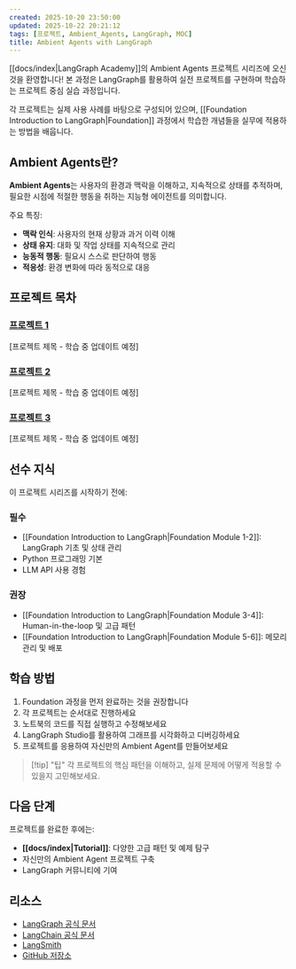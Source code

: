 ```yaml
---
created: 2025-10-20 23:50:00
updated: 2025-10-22 20:21:12
tags: [프로젝트, Ambient_Agents, LangGraph, MOC]
title: Ambient Agents with LangGraph
---
```

[[docs/index|LangGraph Academy]]의 Ambient Agents 프로젝트 시리즈에 오신 것을 환영합니다! 본 과정은 LangGraph를 활용하여 실전 프로젝트를 구현하며 학습하는 프로젝트 중심 실습 과정입니다.

각 프로젝트는 실제 사용 사례를 바탕으로 구성되어 있으며, [[Foundation Introduction to LangGraph|Foundation]] 과정에서 학습한 개념들을 실무에 적용하는 방법을 배웁니다.

## Ambient Agents란?

**Ambient Agents**는 사용자의 환경과 맥락을 이해하고, 지속적으로 상태를 추적하며, 필요한 시점에 적절한 행동을 취하는 지능형 에이전트를 의미합니다.

주요 특징:
- **맥락 인식**: 사용자의 현재 상황과 과거 이력 이해
- **상태 유지**: 대화 및 작업 상태를 지속적으로 관리
- **능동적 행동**: 필요시 스스로 판단하여 행동
- **적응성**: 환경 변화에 따라 동적으로 대응

## 프로젝트 목차

### [프로젝트 1](https://github.com/jeongsk/langchain-academy/blob/main/projects/ambient-agents/project-1/README.md)

[프로젝트 제목 - 학습 중 업데이트 예정]

### [프로젝트 2](https://github.com/jeongsk/langchain-academy/blob/main/projects/ambient-agents/project-2/README.md)

[프로젝트 제목 - 학습 중 업데이트 예정]

### [프로젝트 3](https://github.com/jeongsk/langchain-academy/blob/main/projects/ambient-agents/project-3/README.md)

[프로젝트 제목 - 학습 중 업데이트 예정]

## 선수 지식

이 프로젝트 시리즈를 시작하기 전에:

### 필수
- [[Foundation Introduction to LangGraph|Foundation Module 1-2]]: LangGraph 기초 및 상태 관리
- Python 프로그래밍 기본
- LLM API 사용 경험

### 권장
- [[Foundation Introduction to LangGraph|Foundation Module 3-4]]: Human-in-the-loop 및 고급 패턴
- [[Foundation Introduction to LangGraph|Foundation Module 5-6]]: 메모리 관리 및 배포

## 학습 방법

1. Foundation 과정을 먼저 완료하는 것을 권장합니다
2. 각 프로젝트는 순서대로 진행하세요
3. 노트북의 코드를 직접 실행하고 수정해보세요
4. LangGraph Studio를 활용하여 그래프를 시각화하고 디버깅하세요
5. 프로젝트를 응용하여 자신만의 Ambient Agent를 만들어보세요

> [!tip] "팁"
> 각 프로젝트의 핵심 패턴을 이해하고, 실제 문제에 어떻게 적용할 수 있을지 고민해보세요.

## 다음 단계

프로젝트를 완료한 후에는:

- **[[docs/index|Tutorial]]**: 다양한 고급 패턴 및 예제 탐구
- 자신만의 Ambient Agent 프로젝트 구축
- LangGraph 커뮤니티에 기여

## 리소스

- [LangGraph 공식 문서](https://langchain-ai.github.io/langgraph/)
- [LangChain 공식 문서](https://python.langchain.com/)
- [LangSmith](https://smith.langchain.com/)
- [GitHub 저장소](https://github.com/jeongsk/langchain-academy)
